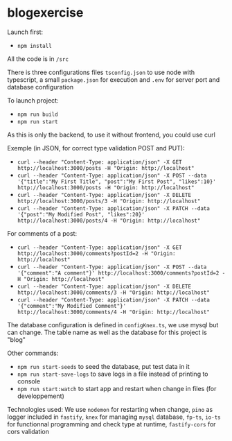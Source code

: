 # blogexercise

Launch first:
* `npm install`

All the code is in `/src`

There is three configurations files `tsconfig.json` to use node with typescript, a small `package.json` for execution and `.env` for server port and database configuration

To launch project:
  * `npm run build`
  * `npm run start`

As this is only the backend, to use it without frontend, you could use curl

Exemple (in JSON, for correct type validation POST and PUT):
  * `curl --header "Content-Type: application/json" -X GET http://localhost:3000/posts -H "Origin: http://localhost"`
  * `curl --header "Content-Type: application/json" -X POST --data '{"title":"My First Title", "post":"My First Post", "likes":10}' http://localhost:3000/posts -H "Origin: http://localhost"`
  * `curl --header "Content-Type: application/json" -X DELETE http://localhost:3000/posts/3 -H "Origin: http://localhost"`
  * `curl --header "Content-Type: application/json" -X PATCH --data '{"post":"My Modified Post", "likes":20}' http://localhost:3000/posts/4 -H "Origin: http://localhost"`

For comments of a post:
  * `curl --header "Content-Type: application/json" -X GET http://localhost:3000/comments?postId=2 -H "Origin: http://localhost"`
  * `curl --header "Content-Type: application/json" -X POST --data '{"comment":"A comment"}' http://localhost:3000/comments?postId=2 -H "Origin: http://localhost"`
  * `curl --header "Content-Type: application/json" -X DELETE http://localhost:3000/comments/3 -H "Origin: http://localhost"`
  * `curl --header "Content-Type: application/json" -X PATCH --data '{"comment":"My Modified Comment"}' http://localhost:3000/comments/4 -H "Origin: http://localhost"`

The database configuration is defined in `configKnex.ts`, we use mysql but can change.
The table name as well as the database for this project is "blog"

Other commands:
  * `npm run start-seeds` to seed the database, put test data in it
  * `npm run start-save-logs` to save logs in a file instead of printing to console
  * `npm run start:watch` to start app and restart when change in files (for developpement)

Technologies used: We use `nodemon` for restarting when change, `pino` as logger included in `fastify`, `knex` for managing `mysql` database, `fp-ts`, `io-ts` for functionnal programming and check type at runtime, `fastify-cors` for cors validation
